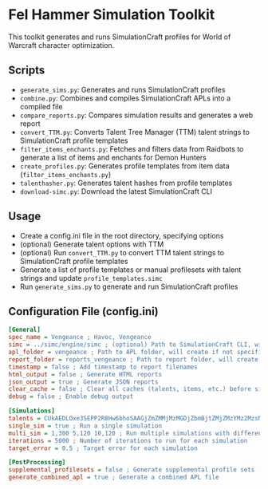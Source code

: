 # Fel Hammer Simulation Toolkit
This toolkit generates and runs SimulationCraft profiles for World of Warcraft character optimization.

## Scripts
- `generate_sims.py`: Generates and runs SimulationCraft profiles
- `combine.py`: Combines and compiles SimulationCraft APLs into a compiled file
- `compare_reports.py`: Compares simulation results and generates a web report
- `convert_TTM.py`: Converts Talent Tree Manager (TTM) talent strings to SimulationCraft profile templates
- `filter_items_enchants.py`: Fetches and filters data from Raidbots to generate a list of items and enchants for Demon Hunters
- `create_profiles.py`: Generates profile templates from item data (`filter_items_enchants.py`)
- `talenthasher.py`: Generates talent hashes from profile templates
- `download-simc.py`: Download the latest SimulationCraft CLI

## Usage
- Create a config.ini file in the root directory, specifying options
- (optional) Generate talent options with TTM
- (optional) Run `convert_TTM.py` to convert TTM talent strings to SimulationCraft profile templates
- Generate a list of profile templates or manual profilesets with talent strings and update `profile_templates.simc`
- Run `generate_sims.py` to generate and run SimulationCraft profiles

## Configuration File (config.ini)
```ini
[General]
spec_name = Vengeance ; Havoc, Vengeance
simc = ../simc/engine/simc ; (optional) Path to SimulationCraft CLI, will download latest version if not specified
apl_folder = vengeance ; Path to APL folder, will create if not specified
report_folder = reports_vengeance ; Path to report folder, will create if not specified
timestamp = false ; Add timestamp to report filenames
html_output = false ; Generate HTML reports
json_output = true ; Generate JSON reports
clear_cache = false ; Clear all caches (talents, items, etc.) before simulating
debug = false ; Enable debug output

[Simulations]
talents = CUkAEDLOxe3SEPP2R8Hw6bhoSAAGjZmZMMjMzMGDjZbmBjtZMjZMzYMz2MzsNzMMDGAAAAmlZWmlZmZW2mlppZwMzgF ; Specific talent string to use as default
single_sim = true ; Run a single simulation
multi_sim = 1,300 5,120 10,120 ; Run multiple simulations with different target,time pairs
iterations = 5000 ; Number of iterations to run for each simulation
target_error = 0.5 ; Target error for each simulation

[PostProcessing]
supplemental_profilesets = false ; Generate supplemental profile sets (trinkets, gems, etc.)
generate_combined_apl = true ; Generate a combined APL file
```